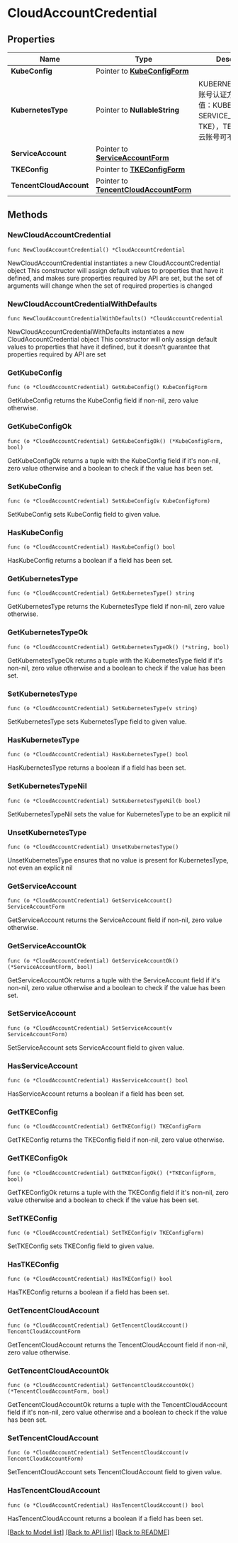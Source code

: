 # CloudAccountCredential

## Properties

Name | Type | Description | Notes
------------ | ------------- | ------------- | -------------
**KubeConfig** | Pointer to [**KubeConfigForm**](KubeConfigForm.md) |  | [optional] 
**KubernetesType** | Pointer to **NullableString** | KUBERNETES 类型云账号认证方式（可选值：KUBE_CONFIG、SERVICE_ACCOUNT、TKE），TENCENT 类型云账号可不填 | [optional] [default to ""]
**ServiceAccount** | Pointer to [**ServiceAccountForm**](ServiceAccountForm.md) |  | [optional] 
**TKEConfig** | Pointer to [**TKEConfigForm**](TKEConfigForm.md) |  | [optional] 
**TencentCloudAccount** | Pointer to [**TencentCloudAccountForm**](TencentCloudAccountForm.md) |  | [optional] 

## Methods

### NewCloudAccountCredential

`func NewCloudAccountCredential() *CloudAccountCredential`

NewCloudAccountCredential instantiates a new CloudAccountCredential object
This constructor will assign default values to properties that have it defined,
and makes sure properties required by API are set, but the set of arguments
will change when the set of required properties is changed

### NewCloudAccountCredentialWithDefaults

`func NewCloudAccountCredentialWithDefaults() *CloudAccountCredential`

NewCloudAccountCredentialWithDefaults instantiates a new CloudAccountCredential object
This constructor will only assign default values to properties that have it defined,
but it doesn't guarantee that properties required by API are set

### GetKubeConfig

`func (o *CloudAccountCredential) GetKubeConfig() KubeConfigForm`

GetKubeConfig returns the KubeConfig field if non-nil, zero value otherwise.

### GetKubeConfigOk

`func (o *CloudAccountCredential) GetKubeConfigOk() (*KubeConfigForm, bool)`

GetKubeConfigOk returns a tuple with the KubeConfig field if it's non-nil, zero value otherwise
and a boolean to check if the value has been set.

### SetKubeConfig

`func (o *CloudAccountCredential) SetKubeConfig(v KubeConfigForm)`

SetKubeConfig sets KubeConfig field to given value.

### HasKubeConfig

`func (o *CloudAccountCredential) HasKubeConfig() bool`

HasKubeConfig returns a boolean if a field has been set.

### GetKubernetesType

`func (o *CloudAccountCredential) GetKubernetesType() string`

GetKubernetesType returns the KubernetesType field if non-nil, zero value otherwise.

### GetKubernetesTypeOk

`func (o *CloudAccountCredential) GetKubernetesTypeOk() (*string, bool)`

GetKubernetesTypeOk returns a tuple with the KubernetesType field if it's non-nil, zero value otherwise
and a boolean to check if the value has been set.

### SetKubernetesType

`func (o *CloudAccountCredential) SetKubernetesType(v string)`

SetKubernetesType sets KubernetesType field to given value.

### HasKubernetesType

`func (o *CloudAccountCredential) HasKubernetesType() bool`

HasKubernetesType returns a boolean if a field has been set.

### SetKubernetesTypeNil

`func (o *CloudAccountCredential) SetKubernetesTypeNil(b bool)`

 SetKubernetesTypeNil sets the value for KubernetesType to be an explicit nil

### UnsetKubernetesType
`func (o *CloudAccountCredential) UnsetKubernetesType()`

UnsetKubernetesType ensures that no value is present for KubernetesType, not even an explicit nil
### GetServiceAccount

`func (o *CloudAccountCredential) GetServiceAccount() ServiceAccountForm`

GetServiceAccount returns the ServiceAccount field if non-nil, zero value otherwise.

### GetServiceAccountOk

`func (o *CloudAccountCredential) GetServiceAccountOk() (*ServiceAccountForm, bool)`

GetServiceAccountOk returns a tuple with the ServiceAccount field if it's non-nil, zero value otherwise
and a boolean to check if the value has been set.

### SetServiceAccount

`func (o *CloudAccountCredential) SetServiceAccount(v ServiceAccountForm)`

SetServiceAccount sets ServiceAccount field to given value.

### HasServiceAccount

`func (o *CloudAccountCredential) HasServiceAccount() bool`

HasServiceAccount returns a boolean if a field has been set.

### GetTKEConfig

`func (o *CloudAccountCredential) GetTKEConfig() TKEConfigForm`

GetTKEConfig returns the TKEConfig field if non-nil, zero value otherwise.

### GetTKEConfigOk

`func (o *CloudAccountCredential) GetTKEConfigOk() (*TKEConfigForm, bool)`

GetTKEConfigOk returns a tuple with the TKEConfig field if it's non-nil, zero value otherwise
and a boolean to check if the value has been set.

### SetTKEConfig

`func (o *CloudAccountCredential) SetTKEConfig(v TKEConfigForm)`

SetTKEConfig sets TKEConfig field to given value.

### HasTKEConfig

`func (o *CloudAccountCredential) HasTKEConfig() bool`

HasTKEConfig returns a boolean if a field has been set.

### GetTencentCloudAccount

`func (o *CloudAccountCredential) GetTencentCloudAccount() TencentCloudAccountForm`

GetTencentCloudAccount returns the TencentCloudAccount field if non-nil, zero value otherwise.

### GetTencentCloudAccountOk

`func (o *CloudAccountCredential) GetTencentCloudAccountOk() (*TencentCloudAccountForm, bool)`

GetTencentCloudAccountOk returns a tuple with the TencentCloudAccount field if it's non-nil, zero value otherwise
and a boolean to check if the value has been set.

### SetTencentCloudAccount

`func (o *CloudAccountCredential) SetTencentCloudAccount(v TencentCloudAccountForm)`

SetTencentCloudAccount sets TencentCloudAccount field to given value.

### HasTencentCloudAccount

`func (o *CloudAccountCredential) HasTencentCloudAccount() bool`

HasTencentCloudAccount returns a boolean if a field has been set.


[[Back to Model list]](../README.md#documentation-for-models) [[Back to API list]](../README.md#documentation-for-api-endpoints) [[Back to README]](../README.md)


